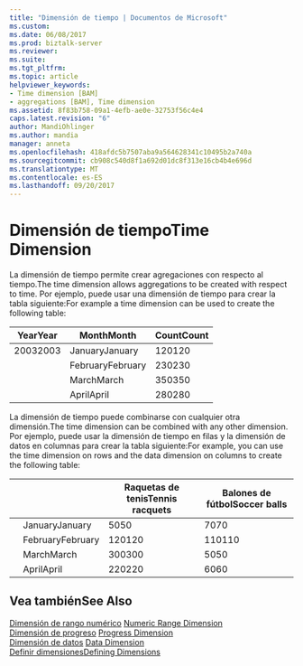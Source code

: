 ```yaml
---
title: "Dimensión de tiempo | Documentos de Microsoft"
ms.custom: 
ms.date: 06/08/2017
ms.prod: biztalk-server
ms.reviewer: 
ms.suite: 
ms.tgt_pltfrm: 
ms.topic: article
helpviewer_keywords:
- Time dimension [BAM]
- aggregations [BAM], Time dimension
ms.assetid: 8f83b758-09a1-4efb-ae0e-32753f56c4e4
caps.latest.revision: "6"
author: MandiOhlinger
ms.author: mandia
manager: anneta
ms.openlocfilehash: 418afdc5b7507aba9a564628341c10495b2a740a
ms.sourcegitcommit: cb908c540d8f1a692d01dc8f313e16cb4b4e696d
ms.translationtype: MT
ms.contentlocale: es-ES
ms.lasthandoff: 09/20/2017
---
```

# <a name="time-dimension"></a><span data-ttu-id="1aac1-102">Dimensión de tiempo</span><span class="sxs-lookup"><span data-stu-id="1aac1-102">Time Dimension</span></span>
<span data-ttu-id="1aac1-103">La dimensión de tiempo permite crear agregaciones con respecto al tiempo.</span><span class="sxs-lookup"><span data-stu-id="1aac1-103">The time dimension allows aggregations to be created with respect to time.</span></span> <span data-ttu-id="1aac1-104">Por ejemplo, puede usar una dimensión de tiempo para crear la tabla siguiente:</span><span class="sxs-lookup"><span data-stu-id="1aac1-104">For example a time dimension can be used to create the following table:</span></span>  
  
|<span data-ttu-id="1aac1-105">Year</span><span class="sxs-lookup"><span data-stu-id="1aac1-105">Year</span></span>|<span data-ttu-id="1aac1-106">Month</span><span class="sxs-lookup"><span data-stu-id="1aac1-106">Month</span></span>|<span data-ttu-id="1aac1-107">Count</span><span class="sxs-lookup"><span data-stu-id="1aac1-107">Count</span></span>|  
|----------|-----------|-----------|  
|<span data-ttu-id="1aac1-108">2003</span><span class="sxs-lookup"><span data-stu-id="1aac1-108">2003</span></span>|<span data-ttu-id="1aac1-109">January</span><span class="sxs-lookup"><span data-stu-id="1aac1-109">January</span></span>|<span data-ttu-id="1aac1-110">120</span><span class="sxs-lookup"><span data-stu-id="1aac1-110">120</span></span>|  
||<span data-ttu-id="1aac1-111">February</span><span class="sxs-lookup"><span data-stu-id="1aac1-111">February</span></span>|<span data-ttu-id="1aac1-112">230</span><span class="sxs-lookup"><span data-stu-id="1aac1-112">230</span></span>|  
||<span data-ttu-id="1aac1-113">March</span><span class="sxs-lookup"><span data-stu-id="1aac1-113">March</span></span>|<span data-ttu-id="1aac1-114">350</span><span class="sxs-lookup"><span data-stu-id="1aac1-114">350</span></span>|  
||<span data-ttu-id="1aac1-115">April</span><span class="sxs-lookup"><span data-stu-id="1aac1-115">April</span></span>|<span data-ttu-id="1aac1-116">280</span><span class="sxs-lookup"><span data-stu-id="1aac1-116">280</span></span>|  
  
 <span data-ttu-id="1aac1-117">La dimensión de tiempo puede combinarse con cualquier otra dimensión.</span><span class="sxs-lookup"><span data-stu-id="1aac1-117">The time dimension can be combined with any other dimension.</span></span> <span data-ttu-id="1aac1-118">Por ejemplo, puede usar la dimensión de tiempo en filas y la dimensión de datos en columnas para crear la tabla siguiente:</span><span class="sxs-lookup"><span data-stu-id="1aac1-118">For example, you can use the time dimension on rows and the data dimension on columns to create the following table:</span></span>  
  
|||<span data-ttu-id="1aac1-119">Raquetas de tenis</span><span class="sxs-lookup"><span data-stu-id="1aac1-119">Tennis racquets</span></span>|<span data-ttu-id="1aac1-120">Balones de fútbol</span><span class="sxs-lookup"><span data-stu-id="1aac1-120">Soccer balls</span></span>|  
|------|------|---------------------|------------------|  
||<span data-ttu-id="1aac1-121">January</span><span class="sxs-lookup"><span data-stu-id="1aac1-121">January</span></span>|<span data-ttu-id="1aac1-122">50</span><span class="sxs-lookup"><span data-stu-id="1aac1-122">50</span></span>|<span data-ttu-id="1aac1-123">70</span><span class="sxs-lookup"><span data-stu-id="1aac1-123">70</span></span>|  
||<span data-ttu-id="1aac1-124">February</span><span class="sxs-lookup"><span data-stu-id="1aac1-124">February</span></span>|<span data-ttu-id="1aac1-125">120</span><span class="sxs-lookup"><span data-stu-id="1aac1-125">120</span></span>|<span data-ttu-id="1aac1-126">110</span><span class="sxs-lookup"><span data-stu-id="1aac1-126">110</span></span>|  
||<span data-ttu-id="1aac1-127">March</span><span class="sxs-lookup"><span data-stu-id="1aac1-127">March</span></span>|<span data-ttu-id="1aac1-128">300</span><span class="sxs-lookup"><span data-stu-id="1aac1-128">300</span></span>|<span data-ttu-id="1aac1-129">50</span><span class="sxs-lookup"><span data-stu-id="1aac1-129">50</span></span>|  
||<span data-ttu-id="1aac1-130">April</span><span class="sxs-lookup"><span data-stu-id="1aac1-130">April</span></span>|<span data-ttu-id="1aac1-131">220</span><span class="sxs-lookup"><span data-stu-id="1aac1-131">220</span></span>|<span data-ttu-id="1aac1-132">60</span><span class="sxs-lookup"><span data-stu-id="1aac1-132">60</span></span>|  
  
## <a name="see-also"></a><span data-ttu-id="1aac1-133">Vea también</span><span class="sxs-lookup"><span data-stu-id="1aac1-133">See Also</span></span>  
 <span data-ttu-id="1aac1-134">[Dimensión de rango numérico](../core/numeric-range-dimension.md) </span><span class="sxs-lookup"><span data-stu-id="1aac1-134">[Numeric Range Dimension](../core/numeric-range-dimension.md) </span></span>  
 <span data-ttu-id="1aac1-135">[Dimensión de progreso](../core/progress-dimension.md) </span><span class="sxs-lookup"><span data-stu-id="1aac1-135">[Progress Dimension](../core/progress-dimension.md) </span></span>  
 <span data-ttu-id="1aac1-136">[Dimensión de datos](../core/data-dimension.md) </span><span class="sxs-lookup"><span data-stu-id="1aac1-136">[Data Dimension](../core/data-dimension.md) </span></span>  
 [<span data-ttu-id="1aac1-137">Definir dimensiones</span><span class="sxs-lookup"><span data-stu-id="1aac1-137">Defining Dimensions</span></span>](../core/defining-dimensions.md)